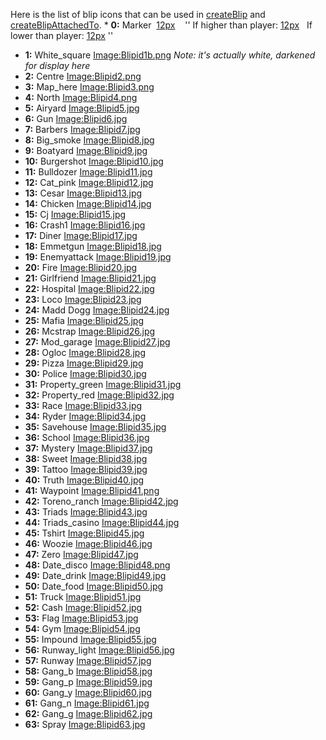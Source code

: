 <noinclude>Here is the list of blip icons that can be used in [createBlip](/createBlip.md "wikilink") and [createBlipAttachedTo](/createBlipAttachedTo.md "wikilink"). </noinclude>\* **0:** Marker  [12px](/Image:Blipid0s.png.md "wikilink")    '' If higher than player: [12px](/Image:Blipid0u.png.md "wikilink")   If lower than player: [12px](/Image:Blipid0d.png.md "wikilink") ''

-   **1:** White\_square [Image:Blipid1b.png](/Image:Blipid1b.png.md "wikilink") *Note: it's actually white, darkened for display here*
-   **2:** Centre [Image:Blipid2.png](/Image:Blipid2.png.md "wikilink")
-   **3:** Map\_here [Image:Blipid3.png](/Image:Blipid3.png.md "wikilink")
-   **4:** North [Image:Blipid4.png](/Image:Blipid4.png.md "wikilink")
-   **5:** Airyard [Image:Blipid5.jpg](/Image:Blipid5.jpg.md "wikilink")
-   **6:** Gun [Image:Blipid6.jpg](/Image:Blipid6.jpg.md "wikilink")
-   **7:** Barbers [Image:Blipid7.jpg](/Image:Blipid7.jpg.md "wikilink")
-   **8:** Big\_smoke [Image:Blipid8.jpg](/Image:Blipid8.jpg.md "wikilink")
-   **9:** Boatyard [Image:Blipid9.jpg](/Image:Blipid9.jpg.md "wikilink")
-   **10:** Burgershot [Image:Blipid10.jpg](/Image:Blipid10.jpg.md "wikilink")
-   **11:** Bulldozer [Image:Blipid11.jpg](/Image:Blipid11.jpg.md "wikilink")
-   **12:** Cat\_pink [Image:Blipid12.jpg](/Image:Blipid12.jpg.md "wikilink")
-   **13:** Cesar [Image:Blipid13.jpg](/Image:Blipid13.jpg.md "wikilink")
-   **14:** Chicken [Image:Blipid14.jpg](/Image:Blipid14.jpg.md "wikilink")
-   **15:** Cj [Image:Blipid15.jpg](/Image:Blipid15.jpg.md "wikilink")
-   **16:** Crash1 [Image:Blipid16.jpg](/Image:Blipid16.jpg.md "wikilink")
-   **17:** Diner [Image:Blipid17.jpg](/Image:Blipid17.jpg.md "wikilink")
-   **18:** Emmetgun [Image:Blipid18.jpg](/Image:Blipid18.jpg.md "wikilink")
-   **19:** Enemyattack [Image:Blipid19.jpg](/Image:Blipid19.jpg.md "wikilink")
-   **20:** Fire [Image:Blipid20.jpg](/Image:Blipid20.jpg.md "wikilink")
-   **21:** Girlfriend [Image:Blipid21.jpg](/Image:Blipid21.jpg.md "wikilink")
-   **22:** Hospital [Image:Blipid22.jpg](/Image:Blipid22.jpg.md "wikilink")
-   **23:** Loco [Image:Blipid23.jpg](/Image:Blipid23.jpg.md "wikilink")
-   **24:** Madd Dogg [Image:Blipid24.jpg](/Image:Blipid24.jpg.md "wikilink")
-   **25:** Mafia [Image:Blipid25.jpg](/Image:Blipid25.jpg.md "wikilink")
-   **26:** Mcstrap [Image:Blipid26.jpg](/Image:Blipid26.jpg.md "wikilink")
-   **27:** Mod\_garage [Image:Blipid27.jpg](/Image:Blipid27.jpg.md "wikilink")
-   **28:** Ogloc [Image:Blipid28.jpg](/Image:Blipid28.jpg.md "wikilink")
-   **29:** Pizza [Image:Blipid29.jpg](/Image:Blipid29.jpg.md "wikilink")
-   **30:** Police [Image:Blipid30.jpg](/Image:Blipid30.jpg.md "wikilink")
-   **31:** Property\_green [Image:Blipid31.jpg](/Image:Blipid31.jpg.md "wikilink")
-   **32:** Property\_red [Image:Blipid32.jpg](/Image:Blipid32.jpg.md "wikilink")
-   **33:** Race [Image:Blipid33.jpg](/Image:Blipid33.jpg.md "wikilink")
-   **34:** Ryder [Image:Blipid34.jpg](/Image:Blipid34.jpg.md "wikilink")
-   **35:** Savehouse [Image:Blipid35.jpg](/Image:Blipid35.jpg.md "wikilink")
-   **36:** School [Image:Blipid36.jpg](/Image:Blipid36.jpg.md "wikilink")
-   **37:** Mystery [Image:Blipid37.jpg](/Image:Blipid37.jpg.md "wikilink")
-   **38:** Sweet [Image:Blipid38.jpg](/Image:Blipid38.jpg.md "wikilink")
-   **39:** Tattoo [Image:Blipid39.jpg](/Image:Blipid39.jpg.md "wikilink")
-   **40:** Truth [Image:Blipid40.jpg](/Image:Blipid40.jpg.md "wikilink")
-   **41:** Waypoint [Image:Blipid41.png](/Image:Blipid41.png.md "wikilink")
-   **42:** Toreno\_ranch [Image:Blipid42.jpg](/Image:Blipid42.jpg.md "wikilink")
-   **43:** Triads [Image:Blipid43.jpg](/Image:Blipid43.jpg.md "wikilink")
-   **44:** Triads\_casino [Image:Blipid44.jpg](/Image:Blipid44.jpg.md "wikilink")
-   **45:** Tshirt [Image:Blipid45.jpg](/Image:Blipid45.jpg.md "wikilink")
-   **46:** Woozie [Image:Blipid46.jpg](/Image:Blipid46.jpg.md "wikilink")
-   **47:** Zero [Image:Blipid47.jpg](/Image:Blipid47.jpg.md "wikilink")
-   **48:** Date\_disco [Image:Blipid48.png](/Image:Blipid48.png.md "wikilink")
-   **49:** Date\_drink [Image:Blipid49.jpg](/Image:Blipid49.jpg.md "wikilink")
-   **50:** Date\_food [Image:Blipid50.jpg](/Image:Blipid50.jpg.md "wikilink")
-   **51:** Truck [Image:Blipid51.jpg](/Image:Blipid51.jpg.md "wikilink")
-   **52:** Cash [Image:Blipid52.jpg](/Image:Blipid52.jpg.md "wikilink")
-   **53:** Flag [Image:Blipid53.jpg](/Image:Blipid53.jpg.md "wikilink")
-   **54:** Gym [Image:Blipid54.jpg](/Image:Blipid54.jpg.md "wikilink")
-   **55:** Impound [Image:Blipid55.jpg](/Image:Blipid55.jpg.md "wikilink")
-   **56:** Runway\_light [Image:Blipid56.jpg](/Image:Blipid56.jpg.md "wikilink")
-   **57:** Runway [Image:Blipid57.jpg](/Image:Blipid57.jpg.md "wikilink")
-   **58:** Gang\_b [Image:Blipid58.jpg](/Image:Blipid58.jpg.md "wikilink")
-   **59:** Gang\_p [Image:Blipid59.jpg](/Image:Blipid59.jpg.md "wikilink")
-   **60:** Gang\_y [Image:Blipid60.jpg](/Image:Blipid60.jpg.md "wikilink")
-   **61:** Gang\_n [Image:Blipid61.jpg](/Image:Blipid61.jpg.md "wikilink")
-   **62:** Gang\_g [Image:Blipid62.jpg](/Image:Blipid62.jpg.md "wikilink")
-   **63:** Spray [Image:Blipid63.jpg](/Image:Blipid63.jpg.md "wikilink")
